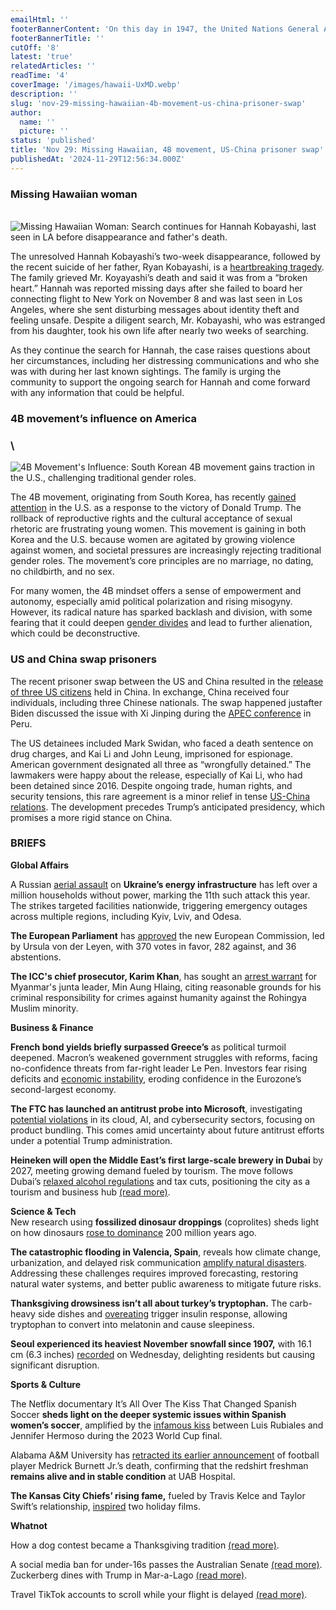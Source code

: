 ```yaml
---
emailHtml: ''
footerBannerContent: 'On this day in 1947, the United Nations General Assembly adopted a resolution calling for the partition of Palestine into separate Arab and Jewish states.'
footerBannerTitle: ''
cutOff: '8'
latest: 'true'
relatedArticles: ''
readTime: '4'
coverImage: '/images/hawaii-UxMD.webp'
description: ''
slug: 'nov-29-missing-hawaiian-4b-movement-us-china-prisoner-swap'
author:
  name: ''
  picture: ''
status: 'published'
title: 'Nov 29: Missing Hawaiian, 4B movement, US-China prisoner swap'
publishedAt: '2024-11-29T12:56:34.000Z'
---
```


### Missing Hawaiian woman

\
![Missing Hawaiian Woman: Search continues for Hannah Kobayashi, last seen in LA before disappearance and father's death.](/images/hawaii-U4Nz.webp)

The unresolved Hannah Kobayashi’s two-week disappearance, followed by the recent suicide of her father, Ryan Kobayashi, is a [heartbreaking tragedy](https://edition.cnn.com/2024/11/26/us/hannah-kobayashi-missing-woman-what-we-know/index.html). The family grieved Mr. Koyayashi’s death and said it was from a “broken heart.” Hannah was reported missing days after she failed to board her connecting flight to New York on November 8 and was last seen in Los Angeles, where she sent disturbing messages about identity theft and feeling unsafe. Despite a diligent search, Mr. Kobayashi, who was estranged from his daughter, took his own life after nearly two weeks of searching.

As they continue the search for Hannah, the case raises questions about her circumstances, including her distressing communications and who she was with during her last known sightings. The family is urging the community to support the ongoing search for Hannah and come forward with any information that could be helpful.

### 4B movement’s influence on America

### \
![4B Movement's Influence: South Korean 4B movement gains traction in the U.S., challenging traditional gender roles.](/images/hawaii2-Q0ND.webp)

The 4B movement, originating from South Korea, has recently [gained attention](https://www.politico.com/news/magazine/2024/11/16/4b-movement-america-political-protest-00189314) in the U.S. as a response to the victory of Donald Trump. The rollback of reproductive rights and the cultural acceptance of sexual rhetoric are frustrating young women. This movement is gaining in both Korea and the U.S. because women are agitated by growing violence against women, and societal pressures are increasingly rejecting traditional gender roles. The movement’s core principles are no marriage, no dating, no childbirth, and no sex.

For many women, the 4B mindset offers a sense of empowerment and autonomy, especially amid political polarization and rising misogyny. However, its radical nature has sparked backlash and division, with some fearing that it could deepen [gender divides](https://www.france24.com/en/americas/20241030-gender-gap-how-the-us-election-is-becoming-a-battle-of-the-sexes) and lead to further alienation, which could be deconstructive.

### US and China swap prisoners

The recent prisoner swap between the US and China resulted in the [release of three US citizens](https://www.euronews.com/2024/11/28/china-releases-three-us-citizens-in-rare-prisoner-swap) held in China. In exchange, China received four individuals, including three Chinese nationals. The swap happened just ​​after Biden discussed the issue with Xi Jinping during the [APEC conference](https://www.euronews.com/2024/11/17/biden-and-xi-hold-talks-in-peru-but-no-mention-of-north-korean-troops-in-russia) in Peru.

The US detainees included Mark Swidan, who faced a death sentence on drug charges, and Kai Li and John Leung, imprisoned for espionage. American government designated all three as “wrongfully detained.” The lawmakers were happy about the release, especially of Kai Li, who had been detained since 2016. Despite ongoing trade, human rights, and security tensions, this rare agreement is a minor relief in tense [US-China relations](https://www.bbc.com/news/topics/cxw7qng7vx8t). The development precedes Trump’s anticipated presidency, which promises a more rigid stance on China.

### BRIEFS

**Global Affairs**

A Russian [aerial assault](https://www.france24.com/en/europe/20241128-ukraine-s-energy-facilities-under-massive-enemy-attack-minister-says) on **Ukraine’s energy infrastructure** has left over a million households without power, marking the 11th such attack this year. The strikes targeted facilities nationwide, triggering emergency outages across multiple regions, including Kyiv, Lviv, and Odesa.

**The European Parliament** has [approved](https://www.dw.com/en/eu-lawmakers-greenlight-von-der-leyens-top-team/a-70899620) the new European Commission, led by Ursula von der Leyen, with 370 votes in favor, 282 against, and 36 abstentions.

**The ICC's chief prosecutor, Karim Khan**, has sought an [arrest warrant](https://www.dw.com/en/myanmar-icc-prosecutor-seeks-arrest-warrant-for-junta-chief/a-70897488) for Myanmar's junta leader, Min Aung Hlaing, citing reasonable grounds for his criminal responsibility for crimes against humanity against the Rohingya Muslim minority.

**Business & Finance**

**French bond yields briefly surpassed Greece’s** as political turmoil deepened. Macron’s weakened government struggles with reforms, facing no-confidence threats from far-right leader Le Pen. Investors fear rising deficits and [economic instability](https://www.morningstar.com/news/marketwatch/20241128229/frances-bond-yields-rise-above-greeces-for-first-time-amid-political-instability-in-paris), eroding confidence in the Eurozone’s second-largest economy.

**The FTC has launched an antitrust probe into Microsoft**, investigating [potential violations](https://techcrunch.com/2024/11/27/ftc-reportedly-opens-antitrust-investigation-into-microsoft/) in its cloud, AI, and cybersecurity sectors, focusing on product bundling. This comes amid uncertainty about future antitrust efforts under a potential Trump administration.

**Heineken will open the Middle East’s first large-scale brewery in Dubai** by 2027, meeting growing demand fueled by tourism. The move follows Dubai’s [relaxed alcohol regulations](https://www.bbc.com/news/world-middle-east-64142652) and tax cuts, positioning the city as a tourism and business hub [(read more)](https://www.al-monitor.com/originals/2024/11/heineken-draft-gulfs-first-large-scale-brewery-dubai#:~:text=The%20joint%20venture%2C%20called%20Sirocco,made%20at%20the%20Dubai%20facility.).

**Science & Tech**\
New research using **fossilized dinosaur droppings** (coprolites) sheds light on how dinosaurs [rose to dominance](https://edition.cnn.com/2024/11/27/science/fossilized-poop-dinosaurs/index.html) 200 million years ago.

**The catastrophic flooding in Valencia, Spain**, reveals how climate change, urbanization, and delayed risk communication [amplify natural disasters](https://www.wired.com/story/how-the-world-can-cope-better-with-extreme-rainfall-and-flooding/). Addressing these challenges requires improved forecasting, restoring natural water systems, and better public awareness to mitigate future risks.

**Thanksgiving drowsiness isn’t all about turkey’s tryptophan.** The carb-heavy side dishes and [overeating](https://www.wired.com/story/whats-up-with-that-the-real-causes-of-the-thanksgiving-sleepies/#:~:text=In%20the%20brain%2C%20it%20gets,induce%20that%20foggy%2Dbrain%20feeling.) trigger insulin response, allowing tryptophan to convert into melatonin and cause sleepiness.

**Seoul experienced its heaviest November snowfall since 1907,** with 16.1 cm (6.3 inches) [recorded](https://edition.cnn.com/2024/11/27/asia/seoul-korea-record-snow-intl-hnk/index.html) on Wednesday, delighting residents but causing significant disruption.

**Sports & Culture**

The Netflix documentary It’s All Over The Kiss That Changed Spanish Soccer **sheds light on the deeper systemic issues within Spanish women’s soccer**, amplified by the [infamous kiss](https://edition.cnn.com/2024/11/26/sport/luis-rubiales-spain-netflix-documentary-spt-intl/index.html) between Luis Rubiales and Jennifer Hermoso during the 2023 World Cup final.

Alabama A&M University has [retracted its earlier announcement](https://www.cbsnews.com/news/medrick-burnett-jr-alabama-a-m-player-alive/) of football player Medrick Burnett Jr.’s death, confirming that the redshirt freshman **remains alive and in stable condition** at UAB Hospital.

**The Kansas City Chiefs’ rising fame,** fueled by Travis Kelce and Taylor Swift’s relationship, [inspired](https://time.com/7198667/taylor-swift-travis-kelce-hallmark-lifetime-movies/) two holiday films.

**Whatnot**

How a dog contest became a Thanksgiving tradition [(read more)](https://www.npr.org/2024/11/27/nx-s1-5207906/westminster-national-dog-show-thanksgiving-akc).

A social media ban for under-16s passes the Australian Senate [(read more)](https://people.com/australia-passes-social-media-ban-for-kids-under-16-8753204).\
Zuckerberg dines with Trump in Mar-a-Lago [(read more)](https://www.news18.com/world/grateful-for-the-invitation-mark-zuckerberg-dines-with-trump-after-years-of-strained-ties-9138876.html).

Travel TikTok accounts to scroll while your flight is delayed [(read more)](https://www.thrillist.com/news/nation/best-travel-tiktok-accounts-traveltok).